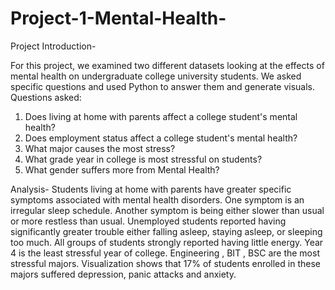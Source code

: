 # Project-1-Mental-Health-

Project Introduction-
 
For this project, we examined two different datasets looking at the effects of mental health on undergraduate college university students. We asked specific questions and used Python to answer them and generate visuals. Questions asked:
 
1. 	Does living at home with parents affect a college student's mental health? 
2. 	Does employment status affect a college student's mental health?
3. 	What major causes the most stress? 
4. 	What grade year in college is most stressful on students?
5. 	What gender suffers more from Mental Health?
 
Analysis-
Students living at home with parents have greater specific symptoms associated with mental health disorders. One symptom is an irregular sleep schedule. Another symptom is being either slower than usual or more restless than usual.
Unemployed students reported having significantly greater trouble either falling asleep, staying asleep, or sleeping too much.
All groups of students strongly reported having little energy.
Year 4 is the least stressful year of college.
Engineering , BIT , BSC are the most stressful majors. Visualization shows that 17% of students enrolled in these majors suffered depression, panic attacks and anxiety.

